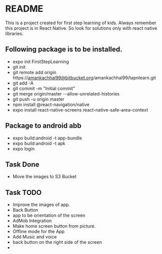 # README #

This is a project created for first step learning of kids.
Always remember this project is in React Native. So look for solutions only with react native libraries.

## Following package is to be installed.
* expo init FirstStepLearning
* git init
* git remote add origin https://amankachhal99@bitbucket.org/amankachhal99/tapnlearn.git
* git add -A
* git commit -m "Initial commit"
* git merge origin/master --allow-unrelated-histories
* git push -u origin master
* npm install @react-navigation/native
* expo install react-native-screens react-native-safe-area-context

## Package to android abb
* expo build:android -t app-bundle
* expo build:android -t apk
* expo login

## Task Done
* Move the images to S3 Bucket

## Task TODO
* Improve the images of app.
* Back Button
* app to be orientation of the screen
* AdMob Integration
* Make home screen button from picture.
* Offline mode for the App
* Add Music and voice
* back button on the right side of the screen
* 